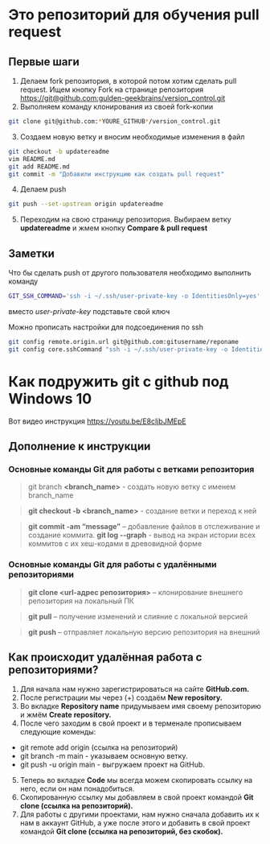 ﻿# Это репозиторий для обучения pull request

## Первые шаги

1. Делаем fork репозитория, в которой потом хотим сделать pull request. Ищем кнопку Fork на странице репозитория <https://git@github.com:gulden-geekbrains/version_control.git>
2. Выполняем команду клонирования из своей fork-копии
```sh
git clone git@github.com:*YOURE_GITHUB*/version_control.git
```
3. Создаем новую ветку и вносим необходимые изменения в файл
```sh
git checkout -b updatereadme
vim README.md
git add README.md
git commit -m "Добавили инструкцию как создать pull request"
```
4. Делаем push  
```sh
git push --set-upstream origin updatereadme
```
5. Переходим на свою страницу репозитория. Выбираем ветку **updatereadme** и жмем кнопку **Compare & pull request**

## Заметки

Что бы сделать push от другого пользователя необходимо выполнить команду
```sh
GIT_SSH_COMMAND='ssh -i ~/.ssh/user-private-key -o IdentitiesOnly=yes' git push git@github.com:gulden-geekbrains/version_control.git
```

вместо *user-private-key* подставьте свой ключ

Можно прописать настройки для подсоединения по ssh
```sh
git config remote.origin.url git@github.com:gitusername/reponame
git config core.sshCommand "ssh -i ~/.ssh/user-private-key -o IdentitiesOnly=yes"
```
# Как подружить git с github под Windows 10

Вот видео инструкция https://youtu.be/E8cIjbJMEpE

## Дополнение к инструкции

### Основные команды Git для работы с ветками репозитория

> git branch **<branch_name>** - создать новую ветку с именем branch_name

> **git checkout  -b <branch_name>** - создание ветки и переход к ней

> **git commit -am “message”** – добавление файлов в отслеживание и       создание коммита.
> **git log --graph** - вывод на экран истории всех коммитов с их хеш-кодами в древовидной форме

### Основные команды Git для работы с удалёнными репозиториями

> **git clone <url-адрес репозитория>** – клонирование внешнего репозитория на  локальный ПК

> **git pull** – получение изменений и слияние с локальной версией

> **git push** – отправляет локальную версию репозитория на внешний
## Как происходит удалённая работа с репозиториями?

1. Для начала нам нужно зарегистрироваться на сайте __GitHub.com.__
2. После регистрации мы через (+) создаём __New repository.__
3. Во вкладке __Repository name__ придумываем имя своему репозиторию и жмём __Create repository.__
4. После чего заходим в свой проект и в терменале прописываем следующие коменды:
* git remote add origin (ссылка на репозиторий)
* git branch -m main - указываем основную ветку.
* git push -u origin main - выгружаем проект на GitHub.
5. Теперь во вкладке __Code__ мы всегда можем скопировать ссылку на него, если он нам понадобиться.
6. Скопированную ссылку мы добавляем в свой проект командой __Git clone (ссылка на репозиторий).__
7. Для работы с другими проектами, нам нужно сначала добавить их к нам в аккаунт GitHub, а уже после этого и добавить в свой проект командой __Git clone (ссылка на репозиторий, без скобок).__